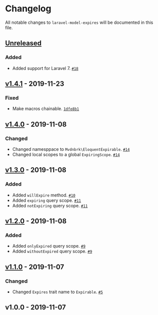 # Changelog

All notable changes to `laravel-model-expires` will be documented in this file.

## [Unreleased]

### Added
- Added support for Laravel 7. [`#18`](https://github.com/mvdnbrk/laravel-model-expires/pull/18)

## [v1.4.1] - 2019-11-23

### Fixed
- Make macros chainable. [`1dfe8b1`](https://github.com/mvdnbrk/laravel-model-expires/commit/1dfe8b1510dda68e08690e6e7ce40c033a626d33)

## [v1.4.0] - 2019-11-08

### Changed
- Changed namesppace to `Mvdnbrk\EloquentExpirable`. [`#14`](https://github.com/mvdnbrk/laravel-model-expires/pull/14)
- Changed local scopes to a global `ExpiringScope`. [`#14`](https://github.com/mvdnbrk/laravel-model-expires/pull/13)

## [v1.3.0] - 2019-11-08

### Added
- Added `willExpire` method. [`#10`](https://github.com/mvdnbrk/laravel-model-expires/pull/10)
- Added `expiring` query scope. [`#11`](https://github.com/mvdnbrk/laravel-model-expires/pull/11)
- Added `notExpiring` query scope. [`#11`](https://github.com/mvdnbrk/laravel-model-expires/pull/11)

## [v1.2.0] - 2019-11-08

### Added
- Added `onlyExpired` query scope. [`#9`](https://github.com/mvdnbrk/laravel-model-expires/pull/9)
- Added `withoutExpired` query scope. [`#9`](https://github.com/mvdnbrk/laravel-model-expires/pull/9)

## [v1.1.0] - 2019-11-07

### Changed
- Changed `Expires` trait name to `Expirable`. [`#5`](https://github.com/mvdnbrk/laravel-model-expires/pull/5)

## v1.0.0 - 2019-11-07

[Unreleased]: https://github.com/mvdnbrk/laravel-model-expires/compare/v1.4.1...HEAD
[v1.4.1]: https://github.com/mvdnbrk/laravel-model-expires/compare/v1.4.0...v1.4.1
[v1.4.0]: https://github.com/mvdnbrk/laravel-model-expires/compare/v1.3.0...v1.4.0
[v1.3.0]: https://github.com/mvdnbrk/laravel-model-expires/compare/v1.2.0...v1.3.0
[v1.2.0]: https://github.com/mvdnbrk/laravel-model-expires/compare/v1.1.0...v1.2.0
[v1.1.0]: https://github.com/mvdnbrk/laravel-model-expires/compare/v1.0.0...v1.1.0
